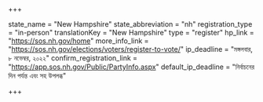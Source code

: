 +++

state_name = "New Hampshire"
state_abbreviation = "nh"
registration_type = "in-person"
translationKey = "New Hampshire"
type = "register"
hp_link = "https://sos.nh.gov/home"
more_info_link = "https://sos.nh.gov/elections/voters/register-to-vote/"
ip_deadline = "মঙ্গলবার, ৮ নভেম্বর, ২০২২"
confirm_registration_link = "https://app.sos.nh.gov/Public/PartyInfo.aspx"
default_ip_deadline = "নির্বাচনের দিন পর্যন্ত এবং সহ উপলব্ধ"

+++